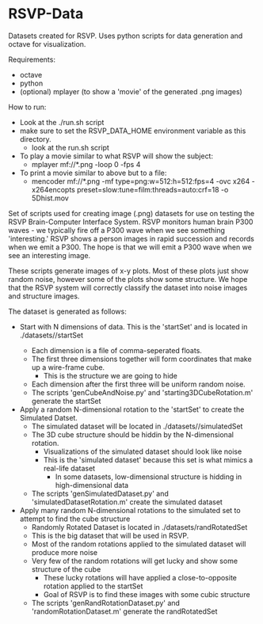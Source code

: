 RSVP-Data
=========

Datasets created for RSVP.  Uses python scripts for data generation and octave for visualization.

Requirements: 
  - octave
  - python
  - (optional) mplayer (to show a 'movie' of the generated .png images)

How to run:
  - Look at the ./run.sh script
  - make sure to set the RSVP_DATA_HOME environment variable as this directory.
    - look at the run.sh script
  - To play a movie similar to what RSVP will show the subject:
    - mplayer mf://*.png  -loop 0 -fps 4
  - To print a movie similar to above but to a file:
    - mencoder mf://*.png -mf type=png:w=512:h=512:fps=4 -ovc x264 -x264encopts preset=slow:tune=film:threads=auto:crf=18 -o 5Dhist.mov


Set of scripts used for creating image (.png) datasets for use on testing the RSVP Brain-Computer
Interface System.  RSVP monitors human brain P300 waves - we typically fire off a P300 wave when
we see something 'interesting.'  RSVP shows a person images in rapid succession and records when 
we emit a P300.  The hope is that we will emit a P300 wave when we see an interesting image.

These scripts generate images of x-y plots.  Most of these plots just show random noise, however
some of the plots show some structure.  We hope that the RSVP system will correctly classify the
dataset into noise images and structure images.

The dataset is generated as follows:
  - Start with N dimensions of data. This is the 'startSet' and is located in ./datasets/<datasetName>/startSet
    - Each dimension is a file of comma-seperated floats.
    - The first three dimensions together will form coordinates that make up a wire-frame cube.
      - This is the structure we are going to hide 
    - Each dimension after the first three will be uniform random noise.
    - The scripts 'genCubeAndNoise.py' and 'starting3DCubeRotation.m' generate the startSet
  - Apply a random N-dimensional rotation to the 'startSet' to create the Simulated Datset.
    - The simulated dataset will be located in ./datasets/<datasetName>/simulatedSet
    - The 3D cube structure should be hiddin by the N-dimensional rotation.
      - Visualizations of the simulated dataset should look like noise
      - This is the 'simulated dataset' because this set is what mimics a real-life dataset
        - In some datasets, low-dimensional structure is hidding in high-dimensional data
    - The scripts 'genSimulatedDataset.py' and 'simulatedDatasetRotation.m' create the simulated dataset
  - Apply many random N-dimensional rotations to the simulated set to attempt to find the cube structure
    - Randomly Rotated Dataset is located in ./datasets<datasetName>/randRotatedSet
    - This is the big dataset that will be used in RSVP. 
    - Most of the random rotations applied to the simulated dataset will produce more noise
    - Very few of the random rotations will get lucky and show some structure of the cube
      - These lucky rotations will have applied a close-to-opposite rotation applied to the startSet
      - Goal of RSVP is to find these images with some cubic structure
    - The scripts 'genRandRotationDataset.py' and 'randomRotationDataset.m' generate the randRotatedSet
   
    


